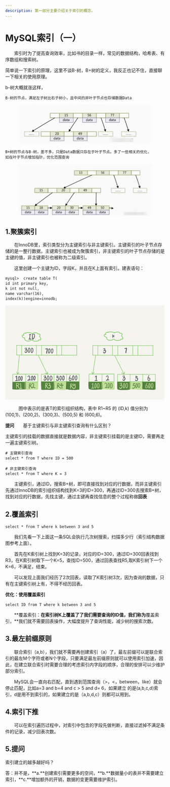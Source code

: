 ```yaml
---
description: 第一部分主要介绍关于索引的概念。
---
```


# MySQL索引（一）

　　索引时为了提高查询效率，比如书的目录一样，常见的数据结构，哈希表、有序数组和搜索树。

简单说一下索引的原理，这里不谈B-树，B+树的定义，我反正也记不住，直接聊一下相关的使用原理。

b-树大概就涨这样，

```
B-树的节点，满足左子树比右子树小，且中间的非叶子节点也存储数据Data

```

<figure><img src="https://github.com/yunCrush/picture/blob/main/mysql/b-tree.jpg" alt=""><figcaption></figcaption></figure>



```
B+树的节点与B-树，差不多，只是Data数据只存在于叶子节点。多了一些相关的优化，
如在叶子节点增加指针，优化范围查询
```

<figure><img src="https://github.com/yunCrush/picture/blob/main/mysql/b+tree.jpg" alt=""><figcaption></figcaption></figure>



## 1.聚簇索引

　　在InnoDB里，索引类型分为主键索引与非主键索引。主键索引的叶子节点存储的是一整行数据，主键索引也被成为聚簇索引，非主键索引的叶子节点存储的是主键的值，非主键索引也被称为二级索引。

　　这里创建一个主键为ID，字段K，并且在K上面有索引。建表语句：

```
mysql>  create table T(
id int primary key,
k int not null,
name varchar(16),
index(k))engine=innodb;
```

![InnoDB索引组织结构](<../../.gitbook/assets/image (14).png>)

　　　图中表示的是表T的索引组织结构，表中 R1\~R5 的 (ID,k) 值分别为 (100,1)、(200,2)、(300,3)、(500,5) 和 (600,6)。

**提问**　　基于主键索引与非主键索引查询有什么区别？

主键索引的挂载的数据直接就是数据内容，非主键索引挂载的是主键ID，需要再走一遍主键索引树。

```
# 主键索引查询
select * from T where ID = 500

# 非主键索引查询
select * from T where K = 3
```

　　主键索引，通过ID，搜索B+树，即可直接找到对应的行数据，而非主键索引先通过InnoDB的索引组织结构找到K=3的ID=300，再通过ID=300去搜索B+树，找到对应的行数据，先找主键，通过主键再查找信息的整个过程称做**回表**

## 2.覆盖索引

```
select * from T where k between 3 and 5
```

　　我们先看一下上面这一条SQL会执行几次树搜索，扫描多少行（索引结构数据图参考上面）。

　　首先在K索引树上找到K=3的记录，对应的ID=300，通过ID=300回表找到R3，在K索引树取下一个K=5，查找ID=500，通过回表查找R5,取K索引树下一个K=6，不满足，结束。

　　可以发现上面我们经历了2次回表，读取了K索引树3次，因为查询的数据，只有在主键索引树上有，不得不经历回表。

**优化：使用覆盖索引**

```
select ID from T where k between 3 and 5
```

　　\*\*覆盖索引：**在索引树K上覆盖了了我们需要查询的ID值，我们称为**覆盖索引，\*\*我们就不需要回表操作，大幅度提升了查询性能，减少树的搜索次数。

## 3.最左前缀原则

　　联合索引（a,b），我们就不需要再创建索引（a）了，最左前缀可以是联合索引的最左M个字符或者N个字段，只要满足最左前缀原则就可以使用索引加速，因此，在建立联合索引时需要合理的考虑索引内字段的顺序，合理的安排可以少维护部分索引。

　　MySQL会一直向右匹配，直到遇到范围查询（>，<，between，like）就会停止匹配，比如a=3 and b=4 and c > 5 and d= 6，如果建立 的是(a,b,c,d)索引，d是用不到索引的，如果建立的是（a,b,d,c）则都可以用到。

## 4.索引下推

　　可以在索引遍历过程中，对索引中包含的字段先做判断，直接过滤掉不满足条件的记录，减少回表次数。

## 5.提问

索引建立的越多越好吗？

答：并不是，\*\*a.\*\*创建索引需要更多的空间，\*\*b.\*\*数据量小的表并不需要建立索引，\*\*c.\*\*增加额外的开销，数据的变更需要维护索引。
